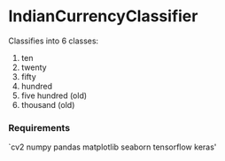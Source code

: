 # IndianCurrencyClassifier

Classifies into 6 classes:
1. ten
2. twenty
3. fifty
4. hundred
5. five hundred (old)
6. thousand (old)


### Requirements

`cv2
numpy
pandas
matplotlib
seaborn
tensorflow
keras'

